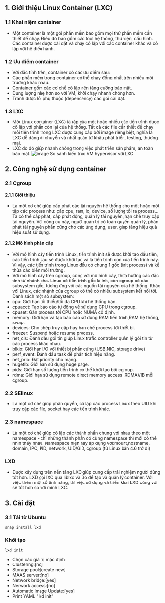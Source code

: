 ## 1. Giới thiệu Linux Container (LXC)
### 1.1 Khaí niệm container
 - Một container là một gói phần mềm bao gồm mọi thứ phần mềm cần thiết để chạy. Điều đó bao gồm các tool hệ thống, thư viện, cấu hình. Các container được cài đặt và chạy cô lập với các container khác và cô lập với hệ điều hành.
### 1.2 Ưu điểm container
 - Với đặc tính trên, container có các ưu điểm sau:
  - Các phần mềm trong container có thể chạy đồng nhất trên nhiều môi trường khác nhau.
  - Container gồm các cơ chế cô lập nên tăng cường bảo mật.
  - Dung lượng nhẹ hơn so với VM, khởi chạy nhanh chóng hơn.
  - Tránh được lỗi phụ thuộc (depencency) các gói cài đặt.
### 1.3 LXC
 - Một Linux container (LXC) là tập của một hoặc nhiều các tiến trình được cô lập với phần còn lại của hệ thống. Tất cả các file cần thiết để chạy mỗi tiến trình trong LXC được cung cấp bởi image riêng biệt, nghĩa là LXC dễ dàng di chuyển và nhất quán từ khâu phát triển, testing, thương mại.
 - LXC do đó giúp nhanh chóng trong việc phát triển sản phẩm, an toàn bảo mật.
![image So sánh kiến trúc VM hypervisor với LXC](https://user-images.githubusercontent.com/43545058/111018768-629ee380-83ed-11eb-8e10-0af55e7ff465.png)
## 2. Công nghệ sử dụng container
### 2.1 Cgroup
#### 2.1.1 Giới thiệu
 - Là một cơ chế giúp cấp phát các tài nguyên hệ thống cho một hoặc một tập các process như: cấp cpu, ram, io, device, số lượng tối ra process... Ta có thể cấp phát, cấp phát động, quản lý tài nguyên, hạn chế truy cập tài nguyên. Với công cụ này, người quản trị có toàn quyền quản lý, phân phát tài nguyên phần cứng cho các ứng dụng, user, giúp tăng hiệu quả hiệu suất sử dụng.
#### 2.1.2 Mô hình phân cấp
 - Với mô hình cây tiến trình Linux, tiến trình init sẽ được khởi tạo đầu tiên, các tiến trình sau sẽ được khởi tạo và là tiến trình con của tiến trình này. Vì vậy, các tiến trình trong Linux đều có chung 1 gốc (init process) và kế thừa các biến môi trường.
 - Với mô hình cây trên cgroup, cũng với mô hình cây, thừa hưởng các đặc tính từ nhánh cha. Linux có tiến trình gốc là init, còn cgroup có các subsystem gốc, tương ứng với các nguồn tài nguyên của hệ thống. Khác với Linux, các nhánh của cgroup có thể có nhiều subsystem kết nối tới. Danh sách một số subsystem:
  - cpu: Giới hạn tối thiểu/tối đa CPU khi hệ thống bận.
  - cpuacct: Tạo báo cáo tự động về sử dụng CPU trong cgroup.
  - cpuset: Gán process tới CPU hoặc NUMA cố định.
  - memory: Giới hạn và tạo báo cáo sử dụng RAM tiến trình,RAM hệ thống, swap.
  - devices: Cho phép truy cập hay hạn chế process tới thiết bị.
  - freezer: Suspend hoặc resume process.
  - net_cls: Đánh dấu gói tin giúp Linux trafic controller quản lý gói tin từ các process khác nhau.
  - blkio: Giới hạn I/O với thiết bị phần cứng (USB,NIC, storage drive)
  - perf_event: Đánh dấu task để phân tích hiệu năng.
  - net_prio: Đặt priority cho mạng.
  - hugetlb: Giới hạn sử dụng huge page.
  - pids: Giới hạn số lượng tiến trình có thể khởi tạo bởi cgroup.
  - rdma: Giới hạn sử dụng remote direct memory access (RDMA)/IB mỗi cgroup. 
### 2.2 SElinux
 - Là một cơ chế giúp phân quyền, cô lập các process Linux theo UID khi truy cập các file, socket hay các tiến trình khác.
### 2.3 namespace
 - Là một cơ chế giúp cô lập các thành phần chung với nhau theo một namespace - chỉ những thành phần có cùng namespace thì mới có thể nhìn thấy nhau. Namespace hiện nay áp dụng với:mount,hostname, domain, IPC, PID, network, UID/GID, cgroup (từ Linux bản 4.6 trở đi)
### LXD
 - Được xây dựng trên nền tảng LXC giúp cung cấp trải nghiệm người dùng tốt hơn. LXD gọi lXC qua liblxc và Go để tạo và quản lý container. Với việc thêm một số tính năng, thì việc sử dụng và triển khai LXD cùng với sẽ tốt hơn so với mình LXC.
## 3. Cài đặt
### 3.1 Tải từ Ubuntu
```
snap install lxd
```
### Khởi tạo
```
lxd init
```
 - Chọn các giá trị mặc định
  - Clustering:[no]
  - Storage pool:[create new]
  - MAAS server:[no]
  - Network bridge:[yes] 
  - Nerwork access:[no]
  - Automatic Image Update:[yes]
  - Print YAML "lxd init"
  



